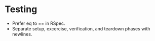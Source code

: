 # Testing

* Prefer eq to == in RSpec.
* Separate setup, excercise, verification, and teardown phases with newlines.
